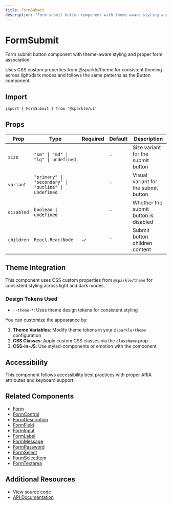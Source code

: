 ```yaml
---
title: FormSubmit
description: "Form submit button component with theme-aware styling and proper form association"
---
```


# FormSubmit

Form submit button component with theme-aware styling and proper form association

Uses CSS custom properties from @sparkle/theme for consistent theming across light/dark modes and follows the same patterns as the Button component.

## Import

```tsx
import { FormSubmit } from '@sparkle/ui'
```

## Props

| Prop | Type | Required | Default | Description |
| --- | --- | --- | --- | --- |
| `size` | `"sm" \| "md" \| "lg" \| undefined` |  | `` | Size variant for the submit button |
| `variant` | `"primary" \| "secondary" \| "outline" \| undefined` |  | `` | Visual variant for the submit button |
| `disabled` | `boolean \| undefined` |  | `` | Whether the submit button is disabled |
| `children` | `React.ReactNode` | ✓ | `` | Submit button children content |

## Theme Integration

This component uses CSS custom properties from `@sparkle/theme` for consistent styling across light and dark modes.

### Design Tokens Used

- `--theme-*`: Uses theme design tokens for consistent styling

You can customize the appearance by:

1. **Theme Variables**: Modify theme tokens in your `@sparkle/theme` configuration
2. **CSS Classes**: Apply custom CSS classes via the `className` prop
3. **CSS-in-JS**: Use styled-components or emotion with the component

## Accessibility

This component follows accessibility best practices with proper ARIA attributes and keyboard support.

## Related Components

- [Form](./form)
- [FormControl](./form-control)
- [FormDescription](./form-description)
- [FormField](./form-field)
- [FormInput](./form-input)
- [FormLabel](./form-label)
- [FormMessage](./form-message)
- [FormPassword](./form-password)
- [FormSelect](./form-select)
- [FormSelectItem](./form-select-item)
- [FormTextarea](./form-textarea)

## Additional Resources

- [View source code](https://github.com/marcusrbrown/sparkle/blob/main/packages/ui/src/components/Form/FormSubmit.tsx)
- [API Documentation](/api/ui/src#formsubmit)

